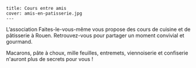     title: Cours entre amis
    cover: amis-en-patisserie.jpg
    ---
L’association  Faites-le-vous-même  vous propose des cours de cuisine et de pâtisserie à Rouen.
Retrouvez-vous pour partager un moment convivial et gourmand. 

Macarons, pâte à choux, mille feuilles, entremets, viennoiserie et confiserie n'auront plus de secrets pour vous !
